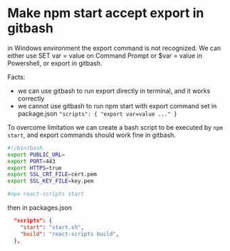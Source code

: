 # Make npm start accept export in gitbash
in Windows environment the export command is not recognized. We can either use SET var = value on Command Prompt or $var = value in Powershell, or export in gitbash. 

Facts:

- we can use gitbash to run export directly in terminal, and it works correctly
- we cannot use gitbash to run npm start with export command set in package.json `"scripts": { "export var=value ..." }`

To overcome limitation we can create a bash script to be executed by `npm start`, and export commands should work fine in gitbash.

```bash
#!/bin/bash
export PUBLIC_URL=
export PORT=443
export HTTPS=true
export SSL_CRT_FILE=cert.pem
export SSL_KEY_FILE=key.pem

#npx react-scripts start
```
then in packages.json
```json
  "scripts": {
    "start": "start.sh",
    "build": "react-scripts build",
  },
```
